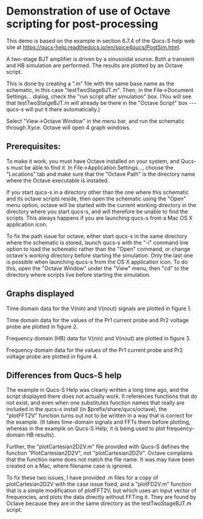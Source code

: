 # Demonstration of use of Octave scripting for post-processing

This demo is based on the example in section 6.7.4 of the Qucs-S help
web site at
https://qucs-help.readthedocs.io/en/spice4qucs/PostSim.html.

A two-stage BJT amplifier is driven by a sinusoidal source.  Both a
transient and HB simulation are performed.  The results are plotted by
an Octave script.

This is done by creating a ".m" file with the same base name as the
schematic, in this case "testTwoStageBJT.m".  Then, in the
File->Document Settings... dialog, check the "run script after
simulation" box.  (You will see that testTwoStatgeBJT.m will already
be there in the "Octave Script" box --- qucs-s will put it there
automatically.)

Select "View->Octave Window" in the menu bar, and run the schematic
through Xyce.  Octave will open 4 graph windows.

## Prerequisites: 
To make it work, you must have Octave installed on your system, and
Qucs-s must be able to find it.  In File->Application Settings...,
choose the "Locations" tab and make sure that the "Octave Path" is the
directory name where the Octave executable is installed.

If you start qucs-s in a directory other than the one where this
schematic and its octave scripts reside, then open the schematic using
the "Open" menu option, octave will be started with the current
working directory in the directory where you start qucs-s, and will
therefore be unable to find the scripts.  This always happens if you
are launching qucs-s from a Mac OS X application icon.

To fix the path issue for octave, either start qucs-s in the same
directory where the schematic is stored, launch qucs-s with the "-i"
command line option to load the schematic rather than the "Open"
command, or change octave's working directory before starting the
simulation.  Only the last one is possible when launching qucs-s from
the OS X application icon.  To do this, open the "Octave Window" under
the "View" menu, then "cd" to the directory where scripts live before
starting the simulation.

## Graphs displayed

Time domain data for the V(nin) and V(nout) signals are plotted in
figure 1.

Time domain data for the values of the Pr1 current probe and Pr2
voltage probe are plotted in figure 2.

Frequency domain (HB) data for V(nin) and V(nout) are plotted in
figure 3.

Frequency domain data for the values of the Pr1 current probe and Pr2
voltage probe are plotted in figure 4.

## Differences from Qucs-S help

The example in Qucs-S Help was clearly written a long time ago, and
the script displayed there does not actually work.  It references
functions that do not exist, and even when one substitutes function
names that really are included in the qucs-s install (in
$prefix/share/qucs/octave), the "plotFFT2V" function turns out not to
be written in a way that is correct for the example.  (It takes
time-domain signals and FFTs them before plotting, whereas in the
example on Qucs-S Help, it is being used to plot frequency-domain HB
results).

Further, the "plotCartesian2D2V.m" file provided with Qucs-S defines
the function "PlotCartesian2D2V", not "plotCartesian2D2V".  Octave
complains that the function name does not match the file name.  It was
may have been created on a Mac, where filename case is ignored.

To fix these two issues, I have provided .m files for a copy of
plotCartesian2D2V with the case issue fixed, and a "plotFD2V.m"
function that is a simple modification of plotFFT2V, but which uses an
input vector of frequencies, and plots the data directly without
FFTing it.  They are found by Octave because they are in the same
directory as the testTwoStageBJT.m script.
